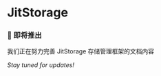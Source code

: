 # JitStorage

<div style={{textAlign: 'center', margin: '2rem 0'}}>
  <h3>🎯 即将推出</h3>
  <p>我们正在努力完善 JitStorage 存储管理框架的文档内容</p>
  <p><em>Stay tuned for updates!</em></p>
</div> 